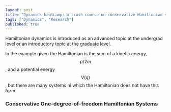 ```yaml
---
layout: post
title: "Dynamics bootcamp: a crash course on conservative Hamiltonian systems"
tags: ["Dynamics", "Research"]
published: true
---
```


Hamiltonian dynamics is introduced as an advanced topic at the undergrad level or an introductory topic at the graduate level.

In the example given the Hamiltonian is the sum of a kinetic energy, $$p/2m$$, and a potential energy $$V(q)$$, but there are many systems ni which the Hamiltonian does not have this form.


### Conservative One-degree-of-freedom Hamiltonian Systems
